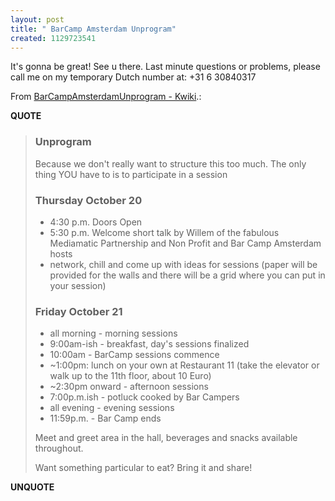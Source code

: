 ```yaml
---
layout: post
title: " BarCamp Amsterdam Unprogram"
created: 1129723541
---
```

<p>It's gonna be great! See u there. Last minute questions or problems, please call me on my temporary Dutch number at: +31 6 30840317
</p>
<p>From <a href="http://barcamp.org/index.cgi?BarCampAmsterdamUnprogram">BarCampAmsterdamUnprogram - Kwiki</a>.:</p>
<p><b>QUOTE</b></p><blockquote><h3>Unprogram</h3>

<p>Because we don't really want to structure this too much. The only thing YOU have to is to participate in a session
</p>
<h3><b>Thursday October 20</b>
</h3>
   <ul>
<li>4:30 p.m. Doors Open
</li><li>5:30 p.m. Welcome short talk by Willem of the fabulous Mediamatic Partnership and Non Profit and Bar Camp Amsterdam hosts</li>
<li>network, chill and come up with ideas for sessions (paper will be provided for the walls and there will be a grid where you can put in your session)
</li></ul>
<h3><b>Friday October 21
</b></h3>
    <ul>
<li> all morning - morning sessions
</li>     <li>9:00am-ish - breakfast, day's sessions finalized</li>
<li>     10:00am - BarCamp sessions commence
</li>    <li> ~1:00pm: lunch on your own at Restaurant 11 (take the elevator or walk up to the 11th floor, about 10 Euro)</li>
<li>     ~2:30pm onward - afternoon sessions
</li>    <li> 7:00p.m.ish - potluck cooked by Bar Campers
</li>     <li>all evening - evening sessions</li>
<li>     11:59p.m. - Bar Camp ends
</li></ul>
<p>Meet and greet area in the hall, beverages and snacks available throughout.
</p>
<p>Want something particular to eat? Bring it and share!</p></blockquote><p><b>UNQUOTE</b></p>



